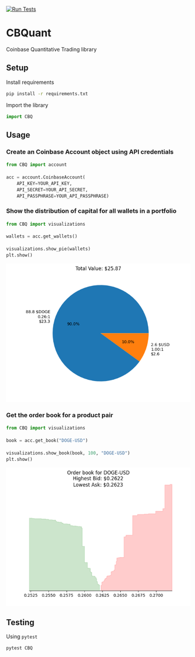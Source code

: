 [![Run Tests](https://github.com/ewei2406/CBQuant/actions/workflows/Run_Tests.yml/badge.svg?branch=main)](https://github.com/ewei2406/CBQuant/actions/workflows/Run_Tests.yml)

# CBQuant

Coinbase Quantitative Trading library

## Setup
Install requirements
```bash
pip install -r requirements.txt
```
Import the library
```python
import CBQ
```

## Usage
### Create an Coinbase Account object using API credentials
```python
from CBQ import account

acc = account.CoinbaseAccount(
    API_KEY=YOUR_API_KEY,
    API_SECRET=YOUR_API_SECRET,
    API_PASSPHRASE=YOUR_API_PASSPHRASE)
```
### Show the distribution of capital for all wallets in a portfolio
```python
from CBQ import visualizations

wallets = acc.get_wallets()

visualizations.show_pie(wallets)
plt.show()
```
<img src="images/Portfolio_Pie.png" alt="drawing" width="500"/>

### Get the order book for a product pair
```python
from CBQ import visualizations

book = acc.get_book("DOGE-USD")

visualizations.show_book(book, 100, "DOGE-USD")
plt.show()
```
<img src="images/DOGE_USD_Book.png" alt="drawing" width="500"/>

## Testing
Using `pytest`
```python
pytest CBQ
```
